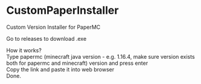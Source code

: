 # CustomPaperInstaller
Custom Version Installer for PaperMC

Go to releases to download .exe<br/>

How it works?<br/>
Type papermc (minecraft java version -  e.g. 1.16.4, make sure version exists both for papermc and minecraft) version and press enter<br/>
Copy the link and paste it into web browser<br/>
Done.<br/>
